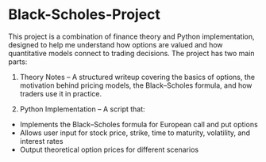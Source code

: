 # Black-Scholes-Project
This project is a combination of finance theory and Python implementation, designed to help me understand how options are valued and how quantitative models connect to trading decisions.
The project has two main parts:

1. Theory Notes – A structured writeup covering the basics of options, the motivation behind pricing models, the Black–Scholes formula, and how traders use it in practice.

2. Python Implementation – A script that:
- Implements the Black–Scholes formula for European call and put options
- Allows user input for stock price, strike, time to maturity, volatility, and interest rates
- Output theoretical option prices for different scenarios
